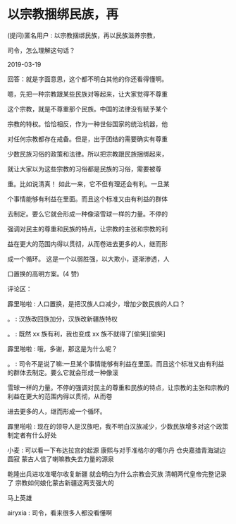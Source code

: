 # 以宗教捆绑民族，再

(提问)匿名用户 : 以宗教捆绑民族，再以民族滋养宗教，

司令，怎么理解这句话？

2019-03-19

回答：就是字面意思，这个都不明白其他的你还看得懂啊。

嗯，先把一种宗教跟某些民族对等起来，让大家觉得不尊重

这个宗教，就是不尊重那个民族。中国的法律没有赋予某个

宗教的特权。恰恰相反，作为一种世俗国家的统治机器，他

对任何宗教都存在戒备。但是，出于团结的需要确实有尊重

少数民族习俗的政策和法律。所以把宗教跟民族捆绑起来，

就让大家以为这些宗教的习俗都是民族的习俗，需要被尊

重。比如说清真！ 如此一来，它不但有理还会有利。一旦某

个事情能够有利益在里面。而且这个标准又由有利益的群体

去制定。要么它就会形成一种像滚雪球一样的力量。不停的

强调对民主的尊重和民族的特点，让宗教的主张和宗教的利

益在更大的范围内得以贯彻，从而卷进去更多的人，继而形

成一个循环。 这是一个以弱胜强，以大欺小，逐渐渗透，人

口置换的高明方案。(4 赞)

评论区：

霹里啪啦 : 人口置换，是把汉族人口减少，增加少数民族的人口？

。 : 汉族改回族加分，汉族改新疆族特权

。 : 既然 xx 族有利，我也变成 xx 族不就得了[偷笑][偷笑]

霹里啪啦 : 哦，多谢，那这是为什么呢？

。 : 司令不是说了嘛:一旦某个事情能够有利益在里面。而且这个标准又由有利益的群体去制定。要么它就会形成一种像滚

雪球一样的力量。不停的强调对民主的尊重和民族的特点，让宗教的主张和宗教的利益在更大的范围内得以贯彻，从而卷

进去更多的人，继而形成一个循环。

霹里啪啦 : 现在的领导人是汉族吧，我不明白汉族减少，少数民族增多对这个政策制定者有什么好处

小麦 : 可以看一下布达拉宫的起源 康熙与对手准格尔的噶尔丹 仓央嘉措青海湖边圆寂 蒙古人信了喇嘛教失去力量的源泉

乾隆出兵进攻准噶尔收复新疆 就会明白为什么宗教会灭族 清朝两代皇帝完整记录了 宗教如何娘化蒙古新疆这两支强大的

马上英雄

airyxia : 司令，看来很多人都没看懂啊